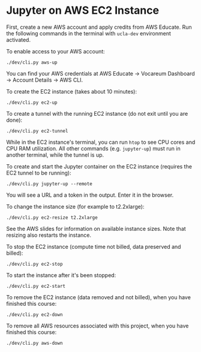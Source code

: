 # Jupyter on AWS EC2 Instance

First, create a new AWS account and apply credits from AWS Educate.
Run the following commands in the terminal with `ucla-dev` environment activated.

To enable access to your AWS account:

```
./dev/cli.py aws-up
```

You can find your AWS credentials at AWS Educate -> Vocareum Dashboard -> Account Details -> AWS CLI.

To create the EC2 instance (takes about 10 minutes):

```
./dev/cli.py ec2-up
```

To create a tunnel with the running EC2 instance (do not exit until you are done):

```
./dev/cli.py ec2-tunnel
```

While in the EC2 instance's terminal, you can run `htop` to see CPU cores and CPU RAM utilization.
All other commands (e.g. `jupyter-up`) must run in another terminal, while the tunnel is up.

To create and start the Jupyter container on the EC2 instance (requires the EC2 tunnel to be running):

```
./dev/cli.py jupyter-up --remote
```

You will see a URL and a token in the output. Enter it in the browser.

To change the instance size (for example to t2.2xlarge):

```
./dev/cli.py ec2-resize t2.2xlarge
```

See the AWS slides for information on available instance sizes. Note that resizing also restarts the instance.

To stop the EC2 instance (compute time not billed, data preserved and billed):

```
./dev/cli.py ec2-stop
```

To start the instance after it's been stopped:

```
./dev/cli.py ec2-start
```

To remove the EC2 instance (data removed and not billed), when you have finished this course:

```
./dev/cli.py ec2-down
```

To remove all AWS resources associated with this project, when you have finished this course:

```
./dev/cli.py aws-down
```
